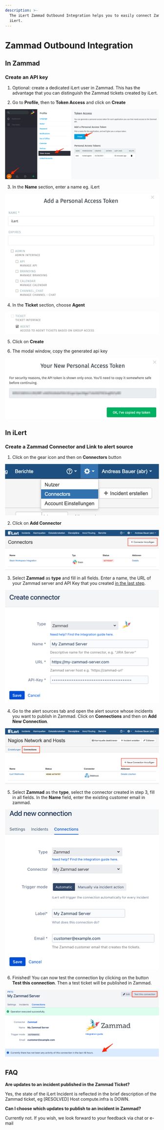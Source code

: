 ```yaml
---
description: >-
  The iLert Zammad Outbound Integration helps you to easily connect Zammad with
  iLert.
---
```


# Zammad Outbound Integration

## In Zammad <a id="in-topdesk"></a>

### Create an API key <a id="create-api-user"></a>

1. Optional: create a dedicated iLert user in Zammad. This has the advantage that you can distinguish the Zammad tickets created by iLert.

2. Go to **Profile**, then to **Token Access** and click on **Create**

![](../../.gitbook/assets/screenshot_07_02_21__13_32.png)

3. In the **Name** section, enter a name eg. iLert

![](../../.gitbook/assets/screenshot_07_02_21__13_33.png)

4. In the **Ticket** section,  choose **Agent**

![](../../.gitbook/assets/screenshot_07_02_21__13_34.png)

5. Click on **Create**

9. The modal window, copy the generated api key

![](../../.gitbook/assets/screenshot_07_02_21__13_36.png)

## In iLert <a id="in-ilert"></a>

### Create a Zammad Connector and Link to alert source <a id="create-alarm-source"></a>

1. Click on the gear icon and then on **Connectors** button

![](../../.gitbook/assets/tpdko7.png)

2. Click on **Add Connector**

![](../../.gitbook/assets/tpdko8.png)

3. Select **Zammad** as **type** and fill in all fields. Enter a name, the URL of your Zammad server and API Key that you created [in the last step]().

![](../../.gitbook/assets/screenshot_07_02_21__13_39.png)

4. Go to the alert sources tab and open the alert source whose incidents you want to publish in Zammad. Click on **Connections** and then on **Add New Connection**.

![](../../.gitbook/assets/tpdko10.png)

5. Select **Zammad** as the **type**, select the connector created in step 3, fill in all fields. In the **Name** field, enter the existing customer email in zammad.

![](../../.gitbook/assets/screenshot_07_02_21__13_41.png)

6. Finished! You can now test the connection by clicking on the button **Test this connection**. Then a test ticket will be published in Zammad.

![](../../.gitbook/assets/screenshot_07_02_21__13_43.png)

## FAQ <a id="faq"></a>

**Are updates to an incident published in the Zammad Ticket?**

Yes, the state of the iLert Incident is reflected in the brief description of the Zammad ticket, eg \[RESOLVED\] Host compute.infra is DOWN.

**Can I choose which updates to publish to an incident in Zammad?**

Currently not. If you wish, we look forward to your feedback via chat or e-mail

